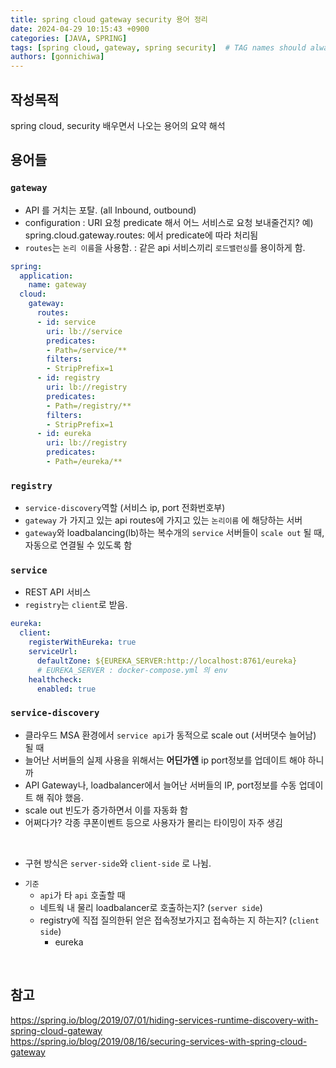 ```yaml
---
title: spring cloud gateway security 용어 정리
date: 2024-04-29 10:15:43 +0900
categories: [JAVA, SPRING]
tags: [spring cloud, gateway, spring security]  # TAG names should always be lowercase
authors: [gonnichiwa]
---
```


## 작성목적 

spring cloud, security 배우면서 나오는 용어의 요약 해석  


## 용어들

### `gateway`  

- API 를 거치는 포탈. (all Inbound, outbound)
- configuration : URI 요청 predicate 해서 어느 서비스로 요청 보내줄건지?
  예) spring.cloud.gateway.routes: 에서 predicate에 따라 처리됨  
- `routes`는 `논리 이름`을 사용함. : 같은 api 서비스끼리 `로드밸런싱`를 용이하게 함.

```yaml
spring:
  application:
    name: gateway  
  cloud:
    gateway:
      routes:
      - id: service
        uri: lb://service
        predicates:
        - Path=/service/**
        filters:
        - StripPrefix=1
      - id: registry
        uri: lb://registry
        predicates:
        - Path=/registry/**
        filters:
        - StripPrefix=1
      - id: eureka
        uri: lb://registry
        predicates:
        - Path=/eureka/**
```


### `registry`

- `service-discovery`역할 (서비스 ip, port 전화번호부)
- `gateway` 가 가지고 있는 api routes에 가지고 있는 `논리이름` 에 해당하는 서버
- `gateway`와 loadbalancing(lb)하는 복수개의 `service` 서버들이 `scale out` 될 때, 자동으로 연결될 수 있도록 함


### `service`

- REST API 서비스
- `registry`는 `client`로 받음.

```yml
eureka:
  client:
    registerWithEureka: true
    serviceUrl:  
      defaultZone: ${EUREKA_SERVER:http://localhost:8761/eureka} 
      # EUREKA_SERVER : docker-compose.yml 의 env
    healthcheck:
      enabled: true
```


### `service-discovery`

- 클라우드 MSA 환경에서 `service api`가 동적으로 scale out (서버댓수 늘어남) 될 때
- 늘어난 서버들의 실제 사용을 위해서는 __어딘가엔__ ip port정보를 업데이트 해야 하니까
- API Gateway나, loadbalancer에서 늘어난 서버들의 IP, port정보를 수동 업데이트 해 줘야 했음.
- scale out 빈도가 증가하면서 이를 자동화 함
- 어쩌다가? 각종 쿠폰이벤트 등으로 사용자가 몰리는 타이밍이 자주 생김

<br/>

- 구현 방식은 `server-side`와 `client-side` 로 나뉨.
+ `기준`
  - `api`가 타 `api` 호출할 때
  - 네트웍 내 물리 loadbalancer로 호출하는지? (`server side`)
  + registry에 직접 질의한뒤 얻은 접속정보가지고 접속하는 지 하는지? (`client side`)
    - eureka

<br/>

## 참고

https://spring.io/blog/2019/07/01/hiding-services-runtime-discovery-with-spring-cloud-gateway  
https://spring.io/blog/2019/08/16/securing-services-with-spring-cloud-gateway  